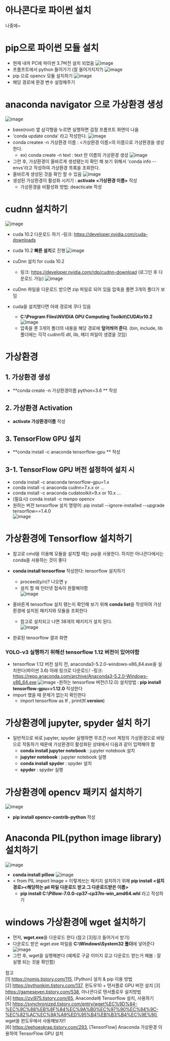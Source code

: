 # 아나콘다로 파이썬 설치
나중에~  

# pip으로 파이썬 모듈 설치
- 현재 내꺼 PC에 파이썬 3.7버전 설치 되었음
![image](https://user-images.githubusercontent.com/56099627/71706649-96659d00-2e29-11ea-818d-368618d7ed36.png)  
- 프롬프트에서 python 들어가기 (잘 들어가지지?)
![image](https://user-images.githubusercontent.com/56099627/71706701-f1978f80-2e29-11ea-90f4-13c6a9c4c171.png) 
- pip 으로 opencv 모듈 설치하기 
![image](https://user-images.githubusercontent.com/56099627/71706815-46d3a100-2e2a-11ea-90cf-9c01bd3930ef.png)  
- 해당 경로에 환경 변수 설정해주기

# anaconda navigator 으로 가상환경 생성
![image](https://user-images.githubusercontent.com/56099627/71880789-69402400-3174-11ea-93a8-422a02cf5551.png)
- base(root) 옆 삼각형을 누르면 <open Terminal> 실행하면 검정 프롬프트 화면이 나옴
- 'conda update conda' 라고 작성한다. 
![image](https://user-images.githubusercontent.com/56099627/71881281-5e39c380-3175-11ea-8fe0-1851ca156388.png)
- conda createe -n 가상환경 이름 : <가상환경 이름>의 이름으로 가상환경을 생성한다.
  - ex) conda create -n text : text 란 이름의 가상환경 생성
![image](https://user-images.githubusercontent.com/56099627/71881463-afe24e00-3175-11ea-90d1-2a9df5a4e56f.png)  
- 그런 후, 가상환경이 올바르게 생성됐는지 확인 해 보기 위해서 'conda info --envs'라고 작성하여 가상환경 목록을 조회한다.
- 올바르게 생성된 것을 확인 할 수 있음
![image](https://user-images.githubusercontent.com/56099627/71881680-16676c00-3176-11ea-86fa-97e697cdfd74.png)  
- 생성된 가상환경이 활성화 시키기 : **activate <가상환경 이름>** 작성
  - 가상환경을 비활성화 방법: deacticate 작성

# cudnn 설치하기
![image](https://user-images.githubusercontent.com/56099627/71951429-5f72fb00-321e-11ea-9b1d-55650ce01e3e.png)
- cuda 10.2 다운로드 하기 
  -링크: https://developer.nvidia.com/cuda-downloads
- cuda 10.2 **빠른 설치**로 진행
![image](https://user-images.githubusercontent.com/56099627/71951523-aeb92b80-321e-11ea-9343-5b2b0227db42.png)
  
- cuDnn 설치 for cuda 10.2
  - 링크: https://developer.nvidia.com/rdp/cudnn-download (로그인 후 다운로드 가능)
![image](https://user-images.githubusercontent.com/56099627/71951869-e379b280-321f-11ea-88d5-09d4394e2314.png)
- cuDnn 파일을 다운로드 받으면 zip 파일로 되어 있음 압축을 풀면 3개의 폴더가 보임
- cuda을 설치했다면 아래 경로에 쿠다 있음
  - **C:\Program Files\NVIDIA GPU Computing Toolkit\CUDA\v10.2**
  ![image](https://user-images.githubusercontent.com/56099627/71952116-df9a6000-3220-11ea-97ef-4f77e80d3d5f.png)
  - 압축을 푼 3개의 폴더의 내용을 해당 경로에 **덮어씌어 준다**. (bin, include, lib 폴더에는 각각 cudnn의 dll, lib, 헤더 파일이 생겼을 것임)

# 가상환경 
## 1. 가상환경 생성
- **conda create -n 가상환경이름 python=3.6 ** 작성
## 2. 가상환경 Activation
- **activate 가상환경이름** 작성
## 3. TensorFlow GPU 설치
- **conda install -c anaconda tensorflow-gpu **  작성
## 3-1. TensorFlow GPU 버전 설정하여 설치 시 
- conda install -c anaconda tensorflow-gpu=1.x
- conda install -c anaconda cudnn=7.x.x or ... 
- conda install -c anaconda cudatoolkit=9.x or 10.x ... 
- (필요시) conda install -c menpo opencv
- 원하는 버전 tensorflow 설치 명령어: pip install --ignore-installed --upgrade tensorflow==1.4.0  
![image](https://user-images.githubusercontent.com/56099627/75418128-0732bc80-5976-11ea-8f15-973773e846a0.png)  

# 가상환경에 Tensorflow 설치하기 
- 참고로 cmd을 이용해 모듈을 설치할 때는 pip을 사용한다. 하지만 아나콘다에서는 conda을 사용하는 것이 좋다
  
- **conda install tensorflow** 작성한다: tensorflow 설치하기  
  - proceed(y/n)? 나오면 y
  - 설치 할 때 인터넷 접속이 원활해야함  
![image](https://user-images.githubusercontent.com/56099627/71882178-4ebb7a00-3177-11ea-91af-d514711d2adb.png)  
- 올바른게 tensorflow 설치 됐는지 확인해 보기 위해 **conda list**을 작성하여 가상환경에 설치된 패키지와 모듈을 조회한다
  - 참고로 설치되고 나면 38개의 패키지가 설치 된다.  
![image](https://user-images.githubusercontent.com/56099627/71882305-8f1af800-3177-11ea-8900-f7a6f9466d41.png)
- 완료된 tensorflow 결과 화면

### YOLO-v3 실행하기 위해선 tensorflow 1.12 버전이 있어야함
- tensorflow 1.12 버전 설치 전, anaconda3-5.2.0-windows-x86_64.exe을 설치한다(파이썬 3.6) 아래 링크로 다운로드!
  -링크: https://repo.anaconda.com/archive/Anaconda3-5.2.0-Windows-x86_64.exe
![image](https://user-images.githubusercontent.com/56099627/71955306-43c22180-322b-11ea-90b5-597f81a72702.png)
-원하는 tensorflow 버전(1.12.0) 설치방법 : **pip install tensorflow-gpu==1.12.0** 작성한다
- import 했을 때 문제가 없는지 확인한다
  - import tensorflow as tf , print(tf.__version__)

# 가상환경에 jupyter, spyder 설치 하기
- 일반적으로 바로 jupyter, spyder 실행하면 무조건 root 계정의 가상환경으로 바탕으로 작동하기 때문에  가상환경이 활성화된 상태에서 다음과 같이 입력해야 함
  - **conda install jupyter notebook** : jupyter notebook 설치
  - **jupyter notebook** : jupyter notebook 실행
  - **conda install spyder** : spyder 설치
  - **spyder** : spyder 실행

# 가상환경에 opencv 패키지 설치하기
![image](https://user-images.githubusercontent.com/56099627/71884104-03a36600-317b-11ea-8bbf-12a94aba3cb9.png)
- **pip install opencv-contrib-python** 작성

# Anaconda PIL(python image library) 설치하기
![image](https://user-images.githubusercontent.com/56099627/71964489-049ecb00-3241-11ea-9ee6-12efaf1b7754.png)
- **conda install pillow**
![image](https://user-images.githubusercontent.com/56099627/71885166-26367e80-317d-11ea-9cf0-548d70c6e843.png)
- < from PIL import Image > 이렇게쓰는 패키지 설치하기 위해 **pip install <설치경로>\<해당하는 pil 파일 다운로드 받고 그 다운로드받은 이름>** 
  - **pip install C:\Pillow-7.0.0-cp37-cp37m-win_amd64.whl** 라고 작성하기

# windows 가상환경에 wget 설치하기
- 먼저, **wget.exe**을 다운로드 한다 (참고 [3]링크 들어가서 받기)
- 다운로드 받은 wget.exe 파일을 **C:\Windows\System32 폴더**에 넣어준다
![image](https://user-images.githubusercontent.com/56099627/71944747-1d3ebf00-3208-11ea-8226-884333b0bfa5.png)  
- 그런 후, wget을 실행해본다 (예제로 구글 이미지 로고 다운로드 받는거 해봄 : 잘 실행 되는 것을 확인함)

참고  
[1] https://nomis.tistory.com/115,  [Python] 설치 & pip 이용 방법  
[2] https://pythonkim.tistory.com/137, 윈도우10 + 텐서플로 GPU 버전 설치
[3] https://gameseven.tistory.com/538, 아나콘다로 텐서플로우 설치방법  
[4] https://zvi975.tistory.com/65, Anaconda에 Tensorflow 설치, 사용하기  
[5] https://synchronized.tistory.com/entry/wget%EC%9D%84-%EC%9C%88%EB%8F%84%EC%9A%B0%EC%97%90%EC%84%9C-%EC%82%AC%EC%9A%A9%ED%95%B4%EB%B3%B4%EC%9E%90, wget을 윈도우에서 사용해보자!!  
[6] https://eehoeskrap.tistory.com/293, [TensorFlow] Anaconda 가상환경 이용하여 TensorFlow GPU 설치  
